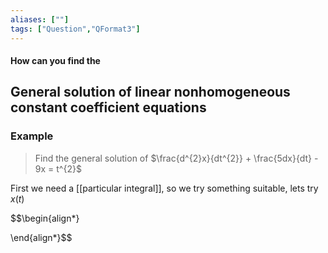 ```yaml
---
aliases: [""]
tags: ["Question","QFormat3"]
---
```


#### How can you find the
## General solution of linear nonhomogeneous constant coefficient equations







### Example

> Find the general solution of $\frac{d^{2}x}{dt^{2}} + \frac{5dx}{dt} - 9x = t^{2}$

First we need a [[particular integral]], so we try something suitable, lets try $x(t)$

$$\begin{align*}


\end{align*}$$

